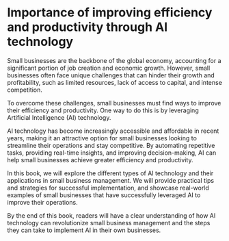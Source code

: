 Importance of improving efficiency and productivity through AI technology
=======================================================================================

Small businesses are the backbone of the global economy, accounting for a significant portion of job creation and economic growth. However, small businesses often face unique challenges that can hinder their growth and profitability, such as limited resources, lack of access to capital, and intense competition.

To overcome these challenges, small businesses must find ways to improve their efficiency and productivity. One way to do this is by leveraging Artificial Intelligence (AI) technology.

AI technology has become increasingly accessible and affordable in recent years, making it an attractive option for small businesses looking to streamline their operations and stay competitive. By automating repetitive tasks, providing real-time insights, and improving decision-making, AI can help small businesses achieve greater efficiency and productivity.

In this book, we will explore the different types of AI technology and their applications in small business management. We will provide practical tips and strategies for successful implementation, and showcase real-world examples of small businesses that have successfully leveraged AI to improve their operations.

By the end of this book, readers will have a clear understanding of how AI technology can revolutionize small business management and the steps they can take to implement AI in their own businesses.
